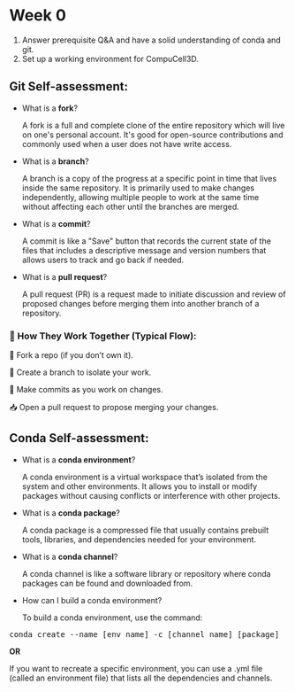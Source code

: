 # Week 0
1. Answer prerequisite Q&A and have a solid understanding of conda and git.
2. Set up a working environment for CompuCell3D.

## Git Self-assessment:
* What is a __fork__?

  A fork is a full and complete clone of the entire repository which will live on one's personal account. It's good for open-source contributions and commonly used when a user does not have write access.
* What is a __branch__?

  A branch is a copy of the progress at a specific point in time that lives inside the same repository. It is primarily used to make changes independently, allowing multiple people to work at the same time without affecting each other until the branches are merged.
* What is a __commit__?

  A commit is like a "Save" button that records the current state of the files that includes a descriptive message and version numbers that allows users to track and go back if needed.
* What is a __pull request__?

  A pull request (PR) is a request made to initiate discussion and review of proposed changes before merging them into another branch of a repository.

### 🔄 How They Work Together (Typical Flow):

🔀 Fork a repo (if you don’t own it).

🌿 Create a branch to isolate your work.

📝 Make commits as you work on changes.

📥 Open a pull request to propose merging your changes.

## Conda Self-assessment:
* What is a __conda environment__?

  A conda environment is a virtual workspace that’s isolated from the system and other environments. It allows you to install or modify packages without causing conflicts or interference with other projects.
* What is a __conda package__?

  A conda package is a compressed file that usually contains prebuilt tools, libraries, and dependencies needed for your environment.
* What is a __conda channel__?

  A conda channel is like a software library or repository where conda packages can be found and downloaded from.
* How can I build a conda environment?

  To build a conda environment, use the command:
<pre>conda create --name [env_name] -c [channel_name] [package]</pre>

__OR__

If you want to recreate a specific environment, you can use a .yml file (called an environment file) that lists all the dependencies and channels.
